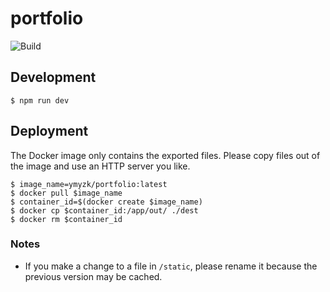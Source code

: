 # portfolio

![Build](https://github.com/ymyzk/portfolio/workflows/Build/badge.svg)

## Development
```console
$ npm run dev
```

## Deployment
The Docker image only contains the exported files. Please copy files out of the image and use an HTTP server you like.

```console
$ image_name=ymyzk/portfolio:latest
$ docker pull $image_name
$ container_id=$(docker create $image_name)
$ docker cp $container_id:/app/out/ ./dest
$ docker rm $container_id
```

### Notes
- If you make a change to a file in `/static`, please rename it because the previous version may be cached.
